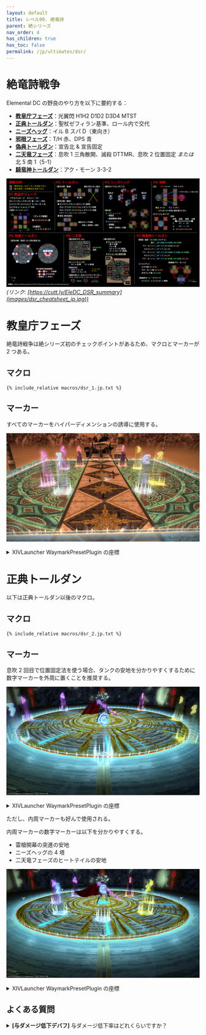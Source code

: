 ```yaml
---
layout: default
title: レベル90. 絶竜詩
parent: 絶シリーズ
nav_order: 4
has_children: true
has_toc: false
permalink: /jp/ultimates/dsr/
---
```


# 絶竜詩戦争

Elemental DC の野良のやり方を以下に要約する：

- [**教皇庁フェーズ**](../01_adelphel_and_grinnaux/index.en.md)：光翼閃 H1H2 D1D2 D3D4 MTST
- [**正典トールダン**](../02_thordan/index.en.md)：聖杖ゼフィラン基準、ロール内で交代
- [**ニーズヘッグ**](../03_nidhogg/index.en.md)：イル B スパ D（東向き）
- [**邪眼フェーズ**](../04_eyes/index.en.md)：T/H 赤、DPS 青
- [**偽典トールダン**](../05_alternate_thordan/index.en.md)：宣告北 & 宣告固定
- [**二天竜フェーズ**](../06_double_dragons/index.en.md)：息吹 1 三角散開、滅殺 DTTMR、息吹 2 位置固定 *または* 北 5 南 1（5-1）
- [**騎竜神トールダン**](../07_dragonking_thordan/index.en.md)：アク・モーン 3-3-2

![](images/dsr_cheatsheet_jp.jpg)
*(リンク: [https://cutt.ly/EleDC_DSR_summary](images/dsr_cheatsheet_jp.jpg))*

# 教皇庁フェーズ

絶竜詩戦争は絶シリーズ初のチェックポイントがあるため、マクロとマーカーが 2 つある。

## マクロ
```
{% include_relative macros/dsr_1.jp.txt %}
```

## マーカー

すべてのマーカーをハイパーディメンションの誘導に使用する。

![](images/markers_1.jpg)
<details markdown=block>
<summary>XIVLauncher WaymarkPresetPlugin の座標</summary>

```json
{
  "Name":"Adelphel and Grinnaux",
  "MapID":788,
  "A":{"X":93.015,"Y":0.0,"Z":89.036,"ID":0,"Active":true},
  "B":{"X":110.964,"Y":0.0,"Z":93.015,"ID":1,"Active":true},
  "C":{"X":106.985,"Y":0.0,"Z":110.964,"ID":2,"Active":true},
  "D":{"X":89.036,"Y":0.0,"Z":106.985,"ID":3,"Active":true},
  "One":{"X":106.985,"Y":0.0,"Z":89.036,"ID":4,"Active":true},
  "Two":{"X":110.964,"Y":0.0,"Z":106.985,"ID":5,"Active":true},
  "Three":{"X":93.015,"Y":0.0,"Z":110.964,"ID":6,"Active":true},
  "Four":{"X":89.036,"Y":0.0,"Z":93.015,"ID":7,"Active":true}
}
```

</details>

# 正典トールダン

以下は正典トールダン以後のマクロ。

## マクロ
```
{% include_relative macros/dsr_2.jp.txt %}
```

## マーカー

息吹 2 回目で位置固定法を使う場合、タンクの安地を分かりやすくするために数字マーカーを外周に置くことを推奨する。

![](images/markers_outer.jpg)
<details markdown=block>
<summary>XIVLauncher WaymarkPresetPlugin の座標</summary>

```json
{
  "Name":"Dragonsong's Reprise (Outer)",
  "MapID":788,
  "A":{"X":100.0,"Y":0.0,"Z":79.0,"ID":0,"Active":true},
  "B":{"X":121.0,"Y":0.0,"Z":100.0,"ID":1,"Active":true},
  "C":{"X":100.0,"Y":0.0,"Z":121.0,"ID":2,"Active":true},
  "D":{"X":79.0,"Y":0.0,"Z":100.0,"ID":3,"Active":true},
  "One":{"X":114.849,"Y":0.0,"Z":85.151,"ID":4,"Active":true},
  "Two":{"X":114.849,"Y":0.0,"Z":114.849,"ID":5,"Active":true},
  "Three":{"X":85.151,"Y":0.0,"Z":114.849,"ID":6,"Active":true},
  "Four":{"X":85.151,"Y":0.0,"Z":85.151,"ID":7,"Active":true}
}
```

</details>

ただし、内周マーカーも好んで使用される。

内周マーカーの数字マーカーは以下を分かりやすくする。

- 雷槍開幕の突進の安地
- ニーズヘッグの 4 塔
- 二天竜フェーズのヒートテイルの安地

![](images/markers_inner.jpg)
<details markdown=block>
<summary>XIVLauncher WaymarkPresetPlugin の座標</summary>

```json
{
  "Name":"Dragonsong's Reprise (Inner)",
  "MapID":788,
  "A":{"X":100.0,"Y":0.0,"Z":87.0,"ID":0,"Active":true},
  "B":{"X":113.0,"Y":0.0,"Z":100.0,"ID":1,"Active":true},
  "C":{"X":100.0,"Y":0.0,"Z":113.0,"ID":2,"Active":true},
  "D":{"X":87.0,"Y":0.0,"Z":100.0,"ID":3,"Active":true},
  "One":{"X":109.192,"Y":0.0,"Z":90.807,"ID":4,"Active":true},
  "Two":{"X":109.192,"Y":0.0,"Z":109.192,"ID":5,"Active":true},
  "Three":{"X":90.807,"Y":0.0,"Z":109.192,"ID":6,"Active":true},
  "Four":{"X":90.807,"Y":0.0,"Z":90.807,"ID":7,"Active":true}
}
```

</details>

## よくある質問

<details markdown=block>
<summary><b>[与ダメージ低下デバフ]</b> 与ダメージ低下率はどれくらいですか？</summary>
<table>
  <tr><td><p>ダメージは <b>50%</b> 低下します。</p></td></tr>
</table>
</details>